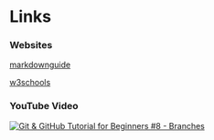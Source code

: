 # Links

### Websites

[markdownguide](https://www.markdownguide.org)

[w3schools](https://www.w3schools.com/git/)

### YouTube Video

[![Git & GitHub Tutorial for Beginners #8 - Branches](https://i3.ytimg.com/vi/uGLQF2kUwOA/maxresdefault.jpg)](https://www.youtube.com/watch?v=uGLQF2kUwOA)
